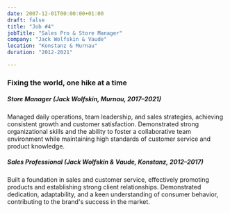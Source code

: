 ```yaml
---
date: 2007-12-01T00:00:00+01:00
draft: false
title: "Job #4"
jobTitle: "Sales Pro & Store Manager"
company: "Jack Wolfskin & Vaude"
location: "Konstanz & Murnau"
duration: "2012-2021"

---
```

### Fixing the world, one hike at a time
##### Store Manager (Jack Wolfskin, Murnau, 2017–2021)
Managed daily operations, team leadership, and sales strategies, achieving consistent growth and customer satisfaction. Demonstrated strong organizational skills and the ability to foster a collaborative team environment while maintaining high standards of customer service and product knowledge.
##### Sales Professional (Jack Wolfskin & Vaude, Konstanz, 2012–2017)
Built a foundation in sales and customer service, effectively promoting products and establishing strong client relationships. Demonstrated dedication, adaptability, and a keen understanding of consumer behavior, contributing to the brand's success in the market.
